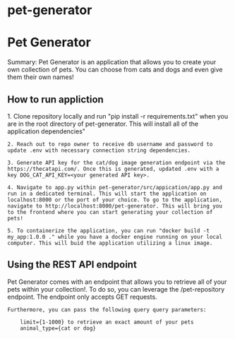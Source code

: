 # pet-generator

<h1>Pet Generator</h1>
<p>Summary: Pet Generator is an application that allows you to create your own collection of pets. You can choose from cats and dogs and even give them their own names!</p>

<h2>How to run appliction</h2>
<p>
    1. Clone repository locally and run "pip install -r requirements.txt" when you are in the root directory of pet-generator. This will install all of the application dependencies"

    2. Reach out to repo owner to receive db username and password to update .env with necessary connection string dependencies.

    3. Generate API key for the cat/dog image generation endpoint via the https://thecatapi.com/. Once this is generated, updated .env with a key DOG_CAT_API_KEY=<your generated API key>.

    4. Navigate to app.py within pet-generator/src/appication/app.py and run in a dedicated terminal. This will start the application on localhost:8000 or the port of your choice. To go to the application, navigate to http://localhost:8000/pet-generator. This will bring you to the frontend where you can start generating your collection of pets! 

    5. To containerize the application, you can run "docker build -t my_app:1.0.0 ." while you have a docker engine running on your local computer. This will buid the application utilizing a linux image.
</p>

<h2>Using the REST API endpoint</h2>
<p>
    Pet Generator comes with an endpoint that allows you to retrieve all of your pets within your collection!. To do so, you can leverage the /pet-repository endpoint. The endpoint only accepts GET requests.

    Furthermore, you can pass the following query query parameters:

        limit={1-1000} to retrieve an exact amount of your pets
        animal_type={cat or dog} 
</p>